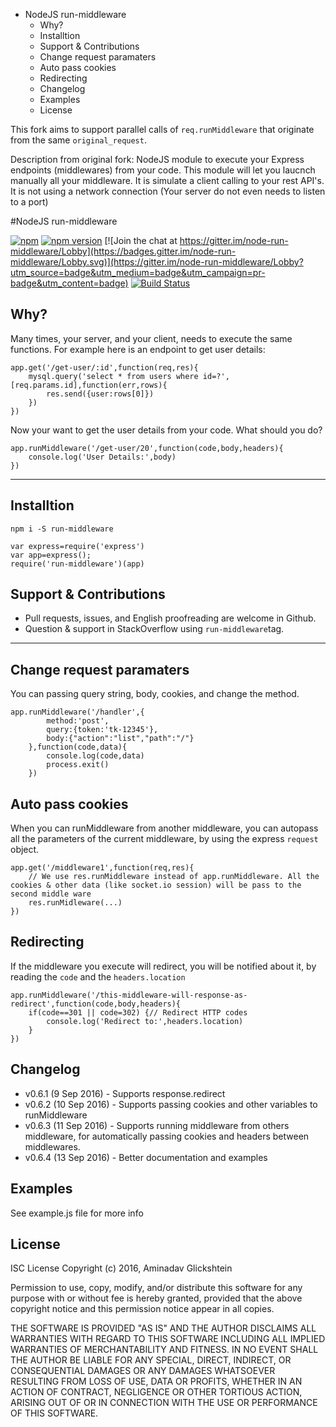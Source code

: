 <!-- MarkdownTOC -->

- NodeJS run-middleware
	- Why?
	- Installtion
	- Support & Contributions
	- Change request paramaters
	- Auto pass cookies
	- Redirecting
	- Changelog
	- Examples
	- License

<!-- /MarkdownTOC -->

This fork aims to support parallel calls of `req.runMiddleware` that originate from the same `original_request`.

Description from original fork:
NodeJS module to execute your Express endpoints (middlewares) from your code. This module will let you laucnch manually
all your middleware. It is simulate a client calling to your rest API's. It is not using a network connection (Your server do not even needs to listen to a port)


#NodeJS run-middleware

[![npm](https://img.shields.io/npm/dt/run-middleware.svg?maxAge=2592000)](https://www.npmjs.com/package/run-middleware)
[![npm version](https://badge.fury.io/js/run-middleware.svg)](https://badge.fury.io/js/run-middleware)
[![Join the chat at https://gitter.im/node-run-middleware/Lobby](https://badges.gitter.im/node-run-middleware/Lobby.svg)](https://gitter.im/node-run-middleware/Lobby?utm_source=badge&utm_medium=badge&utm_campaign=pr-badge&utm_content=badge)
[![Build Status](https://travis-ci.org/AminaG/node-run-middleware.svg?branch=master)](https://travis-ci.org/AminaG/node-run-middleware)

## Why?

Many times, your server, and your client, needs to execute the same functions. For example here is an endpoint to get user details:

	app.get('/get-user/:id',function(req,res){
		mysql.query('select * from users where id=?',[req.params.id],function(err,rows){
			res.send({user:rows[0]})
		})
	})	

Now your want to get the user details from your code. What should you do?

	app.runMiddleware('/get-user/20',function(code,body,headers){
		console.log('User Details:',body)
	})

---

## Installtion

	npm i -S run-middleware

	var express=require('express')	
	var app=express();
	require('run-middleware')(app)


## Support & Contributions
	
 - Pull requests, issues, and English proofreading are welcome in Github.
 - Question & support in StackOverflow using `run-middleware`tag.

---

## Change request paramaters

You can passing query string, body, cookies, and change the method.

	app.runMiddleware('/handler',{
			method:'post',
			query:{token:'tk-12345'},
			body:{"action":"list","path":"/"}
		},function(code,data){
			console.log(code,data)
			process.exit()
		})

## Auto pass cookies

When you can runMiddleware from another middleware, you can autopass all the parameters of the current middleware, by using the express `request` object.

	app.get('/middleware1',function(req,res){
		// We use res.runMiddleware instead of app.runMiddleware. All the cookies & other data (like socket.io session) will be pass to the second middle ware
		res.runMidleware(...)   
	})

## Redirecting

If the middleware you execute will redirect, you will be notified about it, by reading the `code` and the `headers.location`

	app.runMiddleware('/this-middleware-will-response-as-redirect',function(code,body,headers){
		if(code==301 || code=302) {// Redirect HTTP codes
			console.log('Redirect to:',headers.location)
		}
	})

## Changelog

- v0.6.1 (9 Sep 2016) - Supports response.redirect
- v0.6.2 (10 Sep 2016) - Supports passing cookies and other variables to runMiddleware
- v0.6.3 (11 Sep 2016) - Supports running middleware from others middleware, for automatically passing cookies and headers between middlewares.
- v0.6.4 (13 Sep 2016) - Better documentation and examples

## Examples

See example.js file for more info

## License

ISC License
Copyright (c) 2016, Aminadav Glickshtein

Permission to use, copy, modify, and/or distribute this software for any purpose with or without fee is hereby granted, provided that the above copyright notice and this permission notice appear in all copies.

THE SOFTWARE IS PROVIDED "AS IS" AND THE AUTHOR DISCLAIMS ALL WARRANTIES WITH REGARD TO THIS SOFTWARE INCLUDING ALL IMPLIED WARRANTIES OF MERCHANTABILITY AND FITNESS. IN NO EVENT SHALL THE AUTHOR BE LIABLE FOR ANY SPECIAL, DIRECT, INDIRECT, OR CONSEQUENTIAL DAMAGES OR ANY DAMAGES WHATSOEVER RESULTING FROM LOSS OF USE, DATA OR PROFITS, WHETHER IN AN ACTION OF CONTRACT, NEGLIGENCE OR OTHER TORTIOUS ACTION, ARISING OUT OF OR IN CONNECTION WITH THE USE OR PERFORMANCE OF THIS SOFTWARE.
